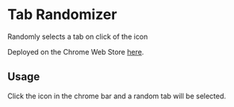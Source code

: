 # Tab Randomizer

Randomly selects a tab on click of the icon

Deployed on the Chrome Web Store [here]().

## Usage

Click the icon in the chrome bar and a random tab will be selected.